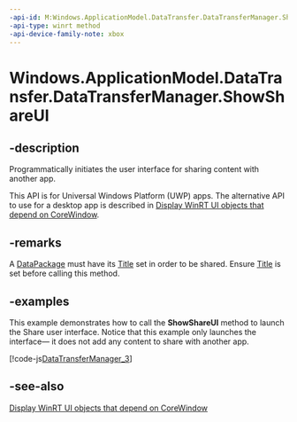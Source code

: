 ```yaml
---
-api-id: M:Windows.ApplicationModel.DataTransfer.DataTransferManager.ShowShareUI
-api-type: winrt method
-api-device-family-note: xbox
---
```


<!-- Method syntax
public void ShowShareUI()
-->

# Windows.ApplicationModel.DataTransfer.DataTransferManager.ShowShareUI

## -description
Programmatically initiates the user interface for sharing content with another app.

This API is for Universal Windows Platform (UWP) apps. The alternative API to use for a desktop app is described in [Display WinRT UI objects that depend on CoreWindow](/windows/apps/develop/ui-input/display-ui-objects#for-classes-that-implement-idatatransfermanagerinterop).

## -remarks
A [DataPackage](datapackage.md) must have its [Title](datapackagepropertyset_title.md) set in order to be shared. Ensure [Title](datapackagepropertyset_title.md) is set before calling this method.

## -examples
This example demonstrates how to call the **ShowShareUI** method to launch the Share user interface. Notice that this example only launches the interface— it does not add any content to share with another app.

[!code-js[DataTransferManager_3](../windows.applicationmodel.datatransfer/code/DataTransferManagerSample/javascript/DataTransferClassSample/js/default.js#SnippetDataTransferManager_3)]

## -see-also

[Display WinRT UI objects that depend on CoreWindow](/windows/apps/develop/ui-input/display-ui-objects#for-classes-that-implement-idatatransfermanagerinterop)
